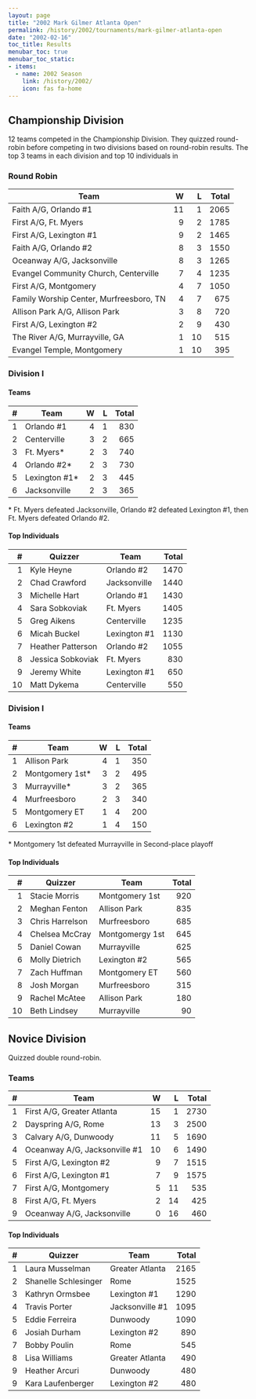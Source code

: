 ```yaml
---
layout: page
title: "2002 Mark Gilmer Atlanta Open"
permalink: /history/2002/tournaments/mark-gilmer-atlanta-open
date: "2002-02-16"
toc_title: Results
menubar_toc: true
menubar_toc_static:
- items:
  - name: 2002 Season
    link: /history/2002/
    icon: fas fa-home
---
```


## Championship Division

12 teams competed in the Championship Division. They quizzed
round-robin before competing in two divisions based on round-robin
results. The top 3 teams in each division and top 10 individuals in

### Round Robin

| Team                                    |    W |    L | Total |
| --------------------------------------- | ---: | ---: | ----: |
| Faith A/G, Orlando #1                   |   11 |    1 |  2065 |
| First A/G, Ft. Myers                    |    9 |    2 |  1785 |
| First A/G, Lexington #1                 |    9 |    2 |  1465 |
| Faith A/G, Orlando #2                   |    8 |    3 |  1550 |
| Oceanway A/G, Jacksonville              |    8 |    3 |  1265 |
| Evangel Community Church, Centerville   |    7 |    4 |  1235 |
| First A/G, Montgomery                   |    4 |    7 |  1050 |
| Family Worship Center, Murfreesboro, TN |    4 |    7 |   675 |
| Allison Park A/G, Allison Park          |    3 |    8 |   720 |
| First A/G, Lexington #2                 |    2 |    9 |   430 |
| The River A/G, Murrayville, GA          |    1 |   10 |   515 |
| Evangel Temple, Montgomery              |    1 |   10 |   395 |

### Division I

#### Teams

|    # | Team          |    W |    L | Total |
| ---: | ------------- | ---: | ---: | ----: |
|    1 | Orlando #1    |    4 |    1 |   830 |
|    2 | Centerville   |    3 |    2 |   665 |
|    3 | Ft. Myers*    |    2 |    3 |   740 |
|    4 | Orlando #2*   |    2 |    3 |   730 |
|    5 | Lexington #1* |    2 |    3 |   445 |
|    6 | Jacksonville  |    2 |    3 |   365 |

\* Ft. Myers defeated Jacksonville, Orlando #2 defeated
Lexington #1, then Ft. Myers defeated Orlando #2.

#### Top Individuals

|    # | Quizzer           | Team         | Total |
| ---: | ----------------- | ------------ | ----: |
|    1 | Kyle Heyne        | Orlando #2   |  1470 |
|    2 | Chad Crawford     | Jacksonville |  1440 |
|    3 | Michelle Hart     | Orlando #1   |  1430 |
|    4 | Sara Sobkoviak    | Ft. Myers    |  1405 |
|    5 | Greg Aikens       | Centerville  |  1235 |
|    6 | Micah Buckel      | Lexington #1 |  1130 |
|    7 | Heather Patterson | Orlando #2   |  1055 |
|    8 | Jessica Sobkoviak | Ft. Myers    |   830 |
|    9 | Jeremy White      | Lexington #1 |   650 |
|   10 | Matt Dykema       | Centerville  |   550 |

### Division I

#### Teams

|    # | Team            |    W |    L | Total |
| ---: | --------------- | ---: | ---: | ----: |
|    1 | Allison Park    |    4 |    1 |   350 |
|    2 | Montgomery 1st* |    3 |    2 |   495 |
|    3 | Murrayville*    |    3 |    2 |   365 |
|    4 | Murfreesboro    |    2 |    3 |   340 |
|    5 | Montgomery ET   |    1 |    4 |   200 |
|    6 | Lexington #2    |    1 |    4 |   150 |

\* Montgomery 1st defeated Murrayville in Second-place playoff

#### Top Individuals

|    # | Quizzer         | Team            | Total |
| ---: | --------------- | --------------- | ----: |
|    1 | Stacie Morris   | Montgomery 1st  |   920 |
|    2 | Meghan Fenton   | Allison Park    |   835 |
|    3 | Chris Harrelson | Murfreesboro    |   685 |
|    4 | Chelsea McCray  | Montgomergy 1st |   645 |
|    5 | Daniel Cowan    | Murrayville     |   625 |
|    6 | Molly Dietrich  | Lexington #2    |   565 |
|    7 | Zach Huffman    | Montgomery ET   |   560 |
|    8 | Josh Morgan     | Murfreesboro    |   315 |
|    9 | Rachel McAtee   | Allison Park    |   180 |
|   10 | Beth Lindsey    | Murrayville     |    90 |

## Novice Division

Quizzed double round-robin.

### Teams

|    # | Team                          |    W |    L | Total |
| ---: | ----------------------------- | ---: | ---: | ----: |
|    1 | First A/G, Greater Atlanta    |   15 |    1 |  2730 |
|    2 | Dayspring A/G, Rome           |   13 |    3 |  2500 |
|    3 | Calvary A/G, Dunwoody         |   11 |    5 |  1690 |
|    4 | Oceanway A/G, Jacksonville #1 |   10 |    6 |  1490 |
|    5 | First A/G, Lexington #2       |    9 |    7 |  1515 |
|    6 | First A/G, Lexington #1       |    7 |    9 |  1575 |
|    7 | First A/G, Montgomery         |    5 |   11 |   535 |
|    8 | First A/G, Ft. Myers          |    2 |   14 |   425 |
|    9 | Oceanway A/G, Jacksonville    |    0 |   16 |   460 |

#### Top Individuals

|    # | Quizzer              | Team            | Total |
| ---: | -------------------- | --------------- | ----: |
|    1 | Laura Musselman      | Greater Atlanta |  2165 |
|    2 | Shanelle Schlesinger | Rome            |  1525 |
|    3 | Kathryn Ormsbee      | Lexington #1    |  1290 |
|    4 | Travis Porter        | Jacksonville #1 |  1095 |
|    5 | Eddie Ferreira       | Dunwoody        |  1090 |
|    6 | Josiah Durham        | Lexington #2    |   890 |
|    7 | Bobby Poulin         | Rome            |   545 |
|    8 | Lisa Williams        | Greater Atlanta |   490 |
|    9 | Heather Arcuri       | Dunwoody        |   480 |
|    9 | Kara Laufenberger    | Lexington #2    |   480 |

